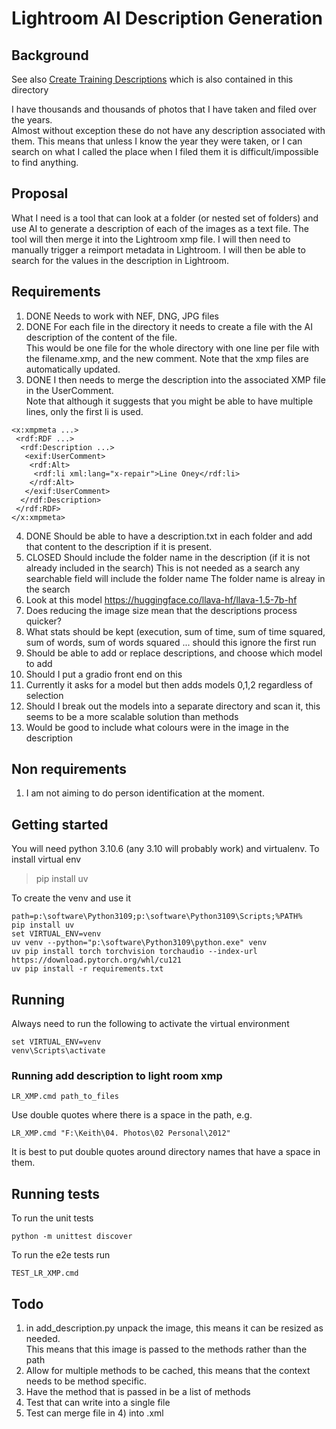 # Lightroom AI Description Generation

## Background

See also [Create Training Descriptions](README_CR_TRD.md) which is also contained in this directory

I have thousands and thousands of photos that I have taken and filed over the years.  
Almost without exception these do not have any description associated with them.
This means that unless I know the year they were taken, or I can search on what I called the place when I filed them it is difficult/impossible to find anything.

## Proposal

What I need is a tool that can look at a folder (or nested set of folders) and use AI to generate a description of each of the images as a text file.
The tool will then merge it into the Lightroom xmp file.
I will then need to manually trigger a reimport metadata in Lightroom.
I will then be able to search for the values in the description in Lightroom.

## Requirements

1. DONE Needs to work with NEF, DNG, JPG files
2. DONE For each file in the directory it needs to create a file with the AI description of the content of the file.  
This would be one file for the whole directory with one line per file with the filename.xmp, and the new comment.
Note that the xmp files are automatically updated.
3. DONE I then needs to merge the description into the associated XMP file in the UserComment.  
Note that although it suggests that you might be able to have multiple lines, only the first li is used.
```
<x:xmpmeta ...>
 <rdf:RDF ...>
  <rdf:Description ...>
   <exif:UserComment>
    <rdf:Alt>
     <rdf:li xml:lang="x-repair">Line Oney</rdf:li>
    </rdf:Alt>
   </exif:UserComment>
  </rdf:Description>
 </rdf:RDF>
</x:xmpmeta>      
```
4. DONE Should be able to have a description.txt in each folder and add that content to the description if it is present.
5. CLOSED Should include the folder name in the description (if it is not already included in the search)
This is not needed as a search any searchable field will include the folder name
The folder name is alreay in the search
6. Look at this model https://huggingface.co/llava-hf/llava-1.5-7b-hf
7. Does reducing the image size mean that the descriptions process quicker?
8. What stats should be kept (execution, sum of time, sum of time squared, sum of words, sum of words squared ... should this ignore the first run
9. Should be able to add or replace descriptions, and choose which model to add
10. Should I put a gradio front end on this
11. Currently it asks for a model but then adds models 0,1,2 regardless of selection
12. Should I break out the models into a separate directory and scan it, this seems to be a more scalable solution than methods
13. Would be good to include what colours were in the image in the description

## Non requirements

1. I am not aiming to do person identification at the moment.


## Getting started

You will need python 3.10.6 (any 3.10 will probably work) and virtualenv.
To install virtual env 
> pip install uv

To create the venv and use it
```
path=p:\software\Python3109;p:\software\Python3109\Scripts;%PATH%
pip install uv
set VIRTUAL_ENV=venv
uv venv --python="p:\software\Python3109\python.exe" venv
uv pip install torch torchvision torchaudio --index-url https://download.pytorch.org/whl/cu121
uv pip install -r requirements.txt
```
## Running
Always need to run the following to activate the virtual environment

```
set VIRTUAL_ENV=venv
venv\Scripts\activate
```
### Running add description to light room xmp
```
LR_XMP.cmd path_to_files
```
Use double quotes where there is a space in the path, e.g. 
```
LR_XMP.cmd "F:\Keith\04. Photos\02 Personal\2012"
```
It is best to put double quotes around directory names that have a space in them.

## Running tests
To run the unit tests 
```
python -m unittest discover
```
To run the e2e tests run
```commandline
TEST_LR_XMP.cmd
```
## Todo

1) in add_description.py unpack the image, this means it can be resized as needed.  
This means that this image is passed to the methods rather than the path
2) Allow for multiple methods to be cached, this means that the context needs to be method specific.
3) Have the method that is passed in be a list of methods
4) Test that can write into a single file
5) Test can merge file in 4) into .xml